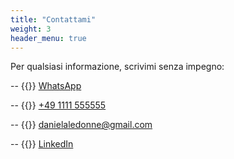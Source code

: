 ```yaml
---
title: "Contattami"
weight: 3
header_menu: true
---
```


Per qualsiasi informazione, scrivimi senza impegno:

-- {{<icon class="fa fa-whatsapp" aria-hidden="true">}} [WhatsApp](https://wa.me/393209499389?text=Ciao,%20avrei%20bisogno%20di%20informazioni)

-- {{<icon class="fa fa-phone" aria-hidden="true">}} [+49 1111 555555](tel:+491111555555)

-- {{<icon class="fa fa-envelope">}}&nbsp;[danielaledonne@gmail.com](mailto:danielaledonne@gmail.com) 

-- {{<icon class="fa fa-linkedin">}}&nbsp;[LinkedIn](https://www.linkedin.com/in/danielaledonne/) 